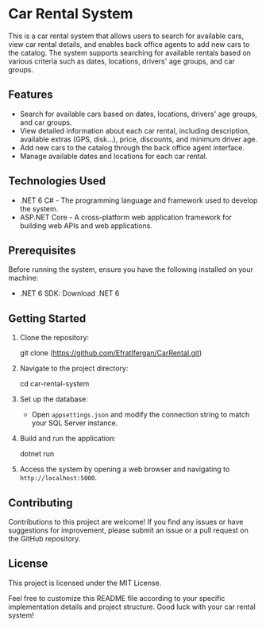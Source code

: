 # Car Rental System

This is a car rental system that allows users to search for available cars, view car rental details, and enables back office agents to add new cars to the catalog. The system supports searching for available rentals based on various criteria such as dates, locations, drivers' age groups, and car groups.

## Features

- Search for available cars based on dates, locations, drivers' age groups, and car groups.
- View detailed information about each car rental, including description, available extras (GPS, disk...), price, discounts, and minimum driver age.
- Add new cars to the catalog through the back office agent interface.
- Manage available dates and locations for each car rental.

## Technologies Used

- .NET 6 C# - The programming language and framework used to develop the system.
- ASP.NET Core - A cross-platform web application framework for building web APIs and web applications.

## Prerequisites

Before running the system, ensure you have the following installed on your machine:

- .NET 6 SDK: Download .NET 6

## Getting Started

1. Clone the repository:

   git clone (https://github.com/EfratIfergan/CarRental.git)

2. Navigate to the project directory:

   cd car-rental-system

3. Set up the database:
   - Open `appsettings.json` and modify the connection string to match your SQL Server instance.
  
4. Build and run the application:

   dotnet run

5. Access the system by opening a web browser and navigating to `http://localhost:5000`.

## Contributing

Contributions to this project are welcome! If you find any issues or have suggestions for improvement, please submit an issue or a pull request on the GitHub repository.

## License

This project is licensed under the MIT License.


Feel free to customize this README file according to your specific implementation details and project structure. Good luck with your car rental system!
